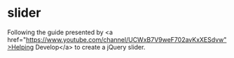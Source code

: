 # slider
Following the guide presented by &lt;a href="https://www.youtube.com/channel/UCWxB7V9weF702avKxXESdvw">Helping Develop&lt;/a> to create a jQuery slider.
